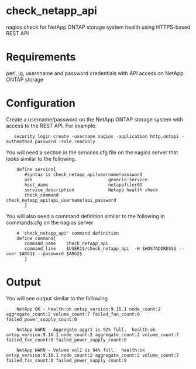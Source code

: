 # check_netapp_api
nagios check for NetApp ONTAP storage system health using HTTPS-based REST API

# Requirements
perl, jq, usernname and password credentials with API access on NetApp ONTAP storage

# Configuration

Create a username/password on the NetApp ONTAP storage system with access to the REST API.  For example:
```
   security login create -username nagios -application http,ontapi -authmethod password -role readonly
```


You will need a section in the services.cfg file on the nagios server that looks similar to the following.
```
    define service{
       #syntax is check_netapp_api!username!password
       use                             generic-service
       host_name                       netappfiler01
       service_description             Netapp health check
       check_command                   check_netapp_api!api_username!api_password
       }
```
You will also need a command definition similar to the following in commands.cfg on the nagios server
```
    # 'check_netapp_api' command definition
    define command{
       command_name    check_netapp_api
       command_line    $USER1$/check_netapp_api  -H $HOSTADDRESS$ --user $ARG1$ --password $ARG2$
       }
```

# Output
You will see output similar to the following
```
    NetApp OK - health:ok ontap_version:9.16.1 node_count:2 aggregate_count:2 volume_count:7 failed_fan_count:0 failed_power_supply_count:0
```
```
    NetApp WARN - Aggregate aggr1 is 92% full.  health:ok ontap_version:9.16.1 node_count:2 aggregate_count:2 volume_count:7 failed_fan_count:0 failed_power_supply_count:0
```
```
    NetApp WARN - Volume vol1 is 94% full.  health:ok ontap_version:9.16.1 node_count:2 aggregate_count:2 volume_count:7 failed_fan_count:0 failed_power_supply_count:0
```
